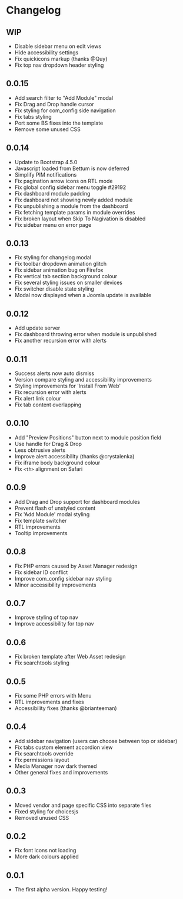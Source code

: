 # Changelog

## WIP
- Disable sidebar menu on edit views
- Hide accessibility settings
- Fix quickicons markup (thanks @Quy)
- Fix top nav dropdown header styling

## 0.0.15
- Add search filter to "Add Module" modal
- Fix Drag and Drop handle cursor
- Fix styling for com_config side navigation
- Fix tabs styling
- Port some BS fixes into the template
- Remove some unused CSS

## 0.0.14
- Update to Bootstrap 4.5.0
- Javascript loaded from Bettum is now deferred
- Simplify PIM notifications
- Fix pagination arrow icons on RTL mode
- Fix global config sidebar menu toggle #29192
- Fix dashboard module padding
- Fix dashboard not showing newly added module
- Fix unpublishing a module from the dashboard
- Fix fetching template params in module overrides
- Fix broken layout when Skip To Nagivation is disabled
- Fix sidebar menu on error page

## 0.0.13
- Fix styling for changelog modal
- Fix toolbar dropdown animation glitch
- Fix sidebar animation bug on Firefox
- Fix vertical tab section background colour
- Fix several styling issues on smaller devices
- Fix switcher disable state styling
- Modal now displayed when a Joomla update is available

## 0.0.12
- Add update server
- Fix dashboard throwing error when module is unpublished
- Fix another recursion error with alerts

## 0.0.11
- Success alerts now auto dismiss
- Version compare styling and accessibility improvements
- Styling improvements for 'Install From Web'
- Fix recursion error with alerts
- Fix alert link colour
- Fix tab content overlapping

## 0.0.10
- Add "Preview Positions" button next to module position field
- Use handle for Drag & Drop
- Less obtrusive alerts
- Improve alert accessibility (thanks @crystalenka)
- Fix iframe body background colour 
- Fix `<th>` alignment on Safari

## 0.0.9
- Add Drag and Drop support for dashboard modules
- Prevent flash of unstyled content
- Fix 'Add Module' modal styling
- Fix template switcher
- RTL improvements
- Tooltip improvements

## 0.0.8
- Fix PHP errors caused by Asset Manager redesign
- Fix sidebar ID conflict
- Improve com_config sidebar nav styling
- Minor accessibility improvements

## 0.0.7
- Improve styling of top nav
- Improve accessibility for top nav

## 0.0.6
- Fix broken template after Web Asset redesign
- Fix searchtools styling

## 0.0.5
- Fix some PHP errors with Menu
- RTL improvements and fixes
- Accessibility fixes (thanks @brianteeman)

## 0.0.4
- Add sidebar navigation (users can choose between top or sidebar)
- Fix tabs custom element accordion view
- Fix searchtools override
- Fix permissions layout
- Media Manager now dark themed
- Other general fixes and improvements

## 0.0.3
- Moved vendor and page specific CSS into separate files
- Fixed styling for choicesjs
- Removed unused CSS

## 0.0.2
- Fix font icons not loading
- More dark colours applied

## 0.0.1
- The first alpha version. Happy testing!

